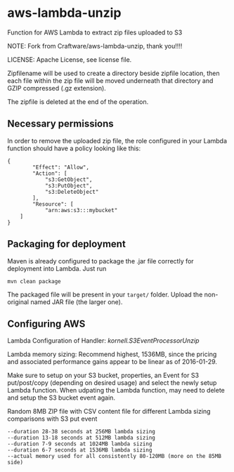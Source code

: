 # aws-lambda-unzip
Function for AWS Lambda to extract zip files uploaded to S3

NOTE: Fork from Craftware/aws-lambda-unzip, thank you!!!!

LICENSE: Apache License, see license file.


Zipfilename will be used to create a directory beside zipfile location, then each file within the zip file will be moved underneath that directory and GZIP compressed (.gz extension).

The zipfile is deleted at the end of the operation.

## Necessary permissions
In order to remove the uploaded zip file, the role configured in your Lambda function should have a policy looking like this:
```
{
        "Effect": "Allow",
        "Action": [
            "s3:GetObject",
            "s3:PutObject",
            "s3:DeleteObject"
        ],
        "Resource": [
            "arn:aws:s3:::mybucket"
	]
}
```

## Packaging for deployment
Maven is already configured to package the .jar file correctly for deployment into Lambda. Just run
```
mvn clean package
```
The packaged file will be present in your `target/` folder. Upload the non-original named JAR file (the larger one).

## Configuring AWS 
Lambda Configuration of Handler: *kornell.S3EventProcessorUnzip*

Lambda memory sizing: Recommend highest, 1536MB, since the pricing and associated performance gains appear to be linear as of 2016-01-29.

Make sure to setup on your S3 bucket, properties, an Event for S3 put/post/copy (depending on desired usage) and select the newly setup Lambda function.  When udpating the Lambda function, may need to delete and setup the S3 bucket event again.

Random 8MB ZIP file with CSV content file for different Lambda sizing comparisons with S3 put event
```
--duration 28-38 seconds at 256MB lambda sizing
--duration 13-18 seconds at 512MB lambda sizing
--duration 7-9 seconds at 1024MB lambda sizing
--duration 6-7 seconds at 1536MB lambda sizing
--actual memory used for all consistently 80-120MB (more on the 85MB side)
```



